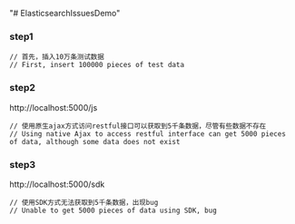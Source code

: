 "# ElasticsearchIssuesDemo" 

### step1
```
// 首先，插入10万条测试数据
// First, insert 100000 pieces of test data
```

### step2
http://localhost:5000/js
```
// 使用原生ajax方式访问restful接口可以获取到5千条数据，尽管有些数据不存在
// Using native Ajax to access restful interface can get 5000 pieces of data, although some data does not exist
```

### step3
http://localhost:5000/sdk
```
// 使用SDK方式无法获取到5千条数据，出现bug
// Unable to get 5000 pieces of data using SDK, bug
```